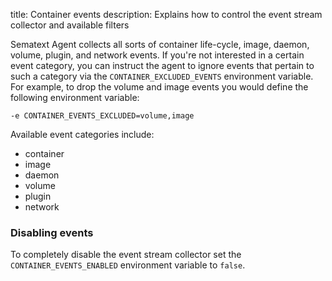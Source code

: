 title: Container events
description: Explains how to control the event stream collector and available filters

Sematext Agent collects all sorts of container life-cycle, image, daemon, volume, plugin, and network events. If you're not interested in a certain event category, you can instruct the agent to ignore events that pertain to such a category via the `CONTAINER_EXCLUDED_EVENTS` environment variable. For example, to drop the volume and image events you would define the following environment variable:

```
-e CONTAINER_EVENTS_EXCLUDED=volume,image
```

Available event categories include:

- container
- image
- daemon
- volume
- plugin
- network

### Disabling events

To completely disable the event stream collector set the `CONTAINER_EVENTS_ENABLED` environment variable to `false`.
